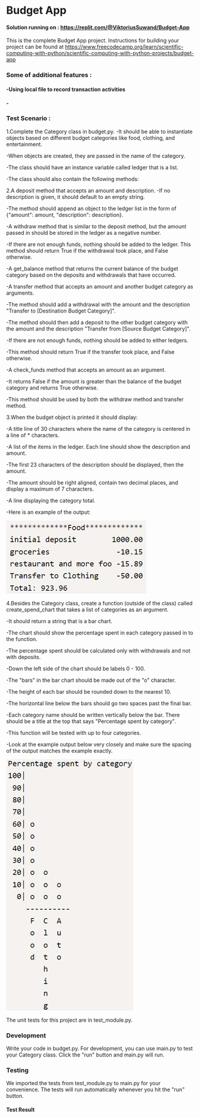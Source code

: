 # Budget App
#### Solution running on : https://replit.com/@ViktoriusSuwand/Budget-App

This is the complete Budget App project. Instructions for building your project can be found at 
https://www.freecodecamp.org/learn/scientific-computing-with-python/scientific-computing-with-python-projects/budget-app

###  Some of additional features :
#### -Using local file to record transaction activities
#### - 

### Test Scenario :
1.Complete the Category class in budget.py. 
  -It should be able to instantiate objects based on different budget categories like food, clothing, and entertainment. 
  
  -When objects are created, they are passed in the name of the category. 

  -The class should have an instance variable called ledger that is a list. 

  -The class should also contain the following methods:

2.A deposit method that accepts an amount and description.
  -If no description is given, it should default to an empty string. 
  
  -The method should append an object to the ledger list in the form of {"amount": amount, "description": description}.

  -A withdraw method that is similar to the deposit method, but the amount passed in should be stored in the ledger as a negative number. 
  
  -If there are not enough funds, nothing should be added to the ledger. This method should return True if the withdrawal took place, and False otherwise.

  -A get_balance method that returns the current balance of the budget category based on the deposits and withdrawals that have occurred.

  -A transfer method that accepts an amount and another budget category as arguments. 
  
  -The method should add a withdrawal with the amount and the description "Transfer to [Destination Budget Category]". 
  
  -The method should then add a deposit to the other budget category with the amount and the description "Transfer from [Source Budget Category]".
  
  -If there are not enough funds, nothing should be added to either ledgers. 
  
  -This method should return True if the transfer took place, and False otherwise.

  -A check_funds method that accepts an amount as an argument. 
  
  -It returns False if the amount is greater than the balance of the budget category and returns True otherwise. 
  
  -This method should be used by both the withdraw method and transfer method.

3.When the budget object is printed it should display:
  
  -A title line of 30 characters where the name of the category is centered in a line of * characters.
  
  -A list of the items in the ledger. Each line should show the description and amount. 
  
  -The first 23 characters of the description should be displayed, then the amount. 
  
  -The amount should be right aligned, contain two decimal places, and display a maximum of 7 characters.

  -A line displaying the category total.

  -Here is an example of the output:
  
![example1](example1.jpg)

4.Besides the Category class, create a function (outside of the class) called create_spend_chart that takes a list of categories as an argument. 

  -It should return a string that is a bar chart.
  
  -The chart should show the percentage spent in each category passed in to the function. 
  
  -The percentage spent should be calculated only with withdrawals and not with deposits. 
  
  -Down the left side of the chart should be labels 0 - 100. 
  
  -The "bars" in the bar chart should be made out of the "o" character. 
  
  -The height of each bar should be rounded down to the nearest 10. 
  
  -The horizontal line below the bars should go two spaces past the final bar. 
  
  -Each category name should be written vertically below the bar. There should be a title at the top that says "Percentage spent by category".
  
  -This function will be tested with up to four categories.
  
  -Look at the example output below very closely and make sure the spacing of the output matches the example exactly.

![example2](example2.jpg)

The unit tests for this project are in test_module.py.

### Development
Write your code in budget.py. For development, you can use main.py to test your Category class. Click the "run" button and main.py will run.

### Testing
We imported the tests from test_module.py to main.py for your convenience. The tests will run automatically whenever you hit the "run" button.

#### Test Result
